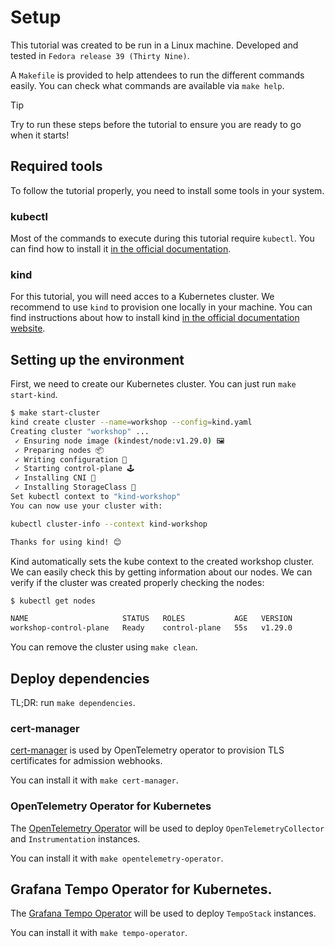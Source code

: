 # Setup

This tutorial was created to be run in a Linux machine. Developed and tested in `Fedora release 39 (Thirty Nine)`.

A `Makefile` is provided to help attendees to run the different commands easily. You can check what commands are available via `make help`.

> [!TIP]
> Try to run these steps before the tutorial to ensure you are ready to go when it starts!


## Required tools
To follow the tutorial properly, you need to install some tools in your system.

### kubectl

Most of the commands to execute during this tutorial require `kubectl`. You can find how to install it [in the official documentation](https://kubernetes.io/docs/tasks/tools/install-kubectl-linux/#install-kubectl-binary-with-curl-on-linux).

### kind

For this tutorial, you will need acces to a Kubernetes cluster. We recommend to use `kind` to provision one locally in your machine. You can find instructions about how to install kind [in the official documentation website](https://kind.sigs.k8s.io/docs/user/quick-start/).

## Setting up the environment
First, we need to create our Kubernetes cluster. You can just run `make start-kind`.

```sh
$ make start-cluster          
kind create cluster --name=workshop --config=kind.yaml
Creating cluster "workshop" ...
 ✓ Ensuring node image (kindest/node:v1.29.0) 🖼 
 ✓ Preparing nodes 📦  
 ✓ Writing configuration 📜 
 ✓ Starting control-plane 🕹️ 
 ✓ Installing CNI 🔌 
 ✓ Installing StorageClass 💾 
Set kubectl context to "kind-workshop"
You can now use your cluster with:

kubectl cluster-info --context kind-workshop

Thanks for using kind! 😊
```

Kind automatically sets the kube context to the created workshop cluster. We can easily check this by getting information about our nodes. We can verify if the cluster was created properly checking the nodes:

```sh
$ kubectl get nodes

NAME                     STATUS   ROLES           AGE   VERSION
workshop-control-plane   Ready    control-plane   55s   v1.29.0
```

You can remove the cluster using `make clean`.

## Deploy dependencies

TL;DR: run `make dependencies`.

### cert-manager
[cert-manager](https://cert-manager.io/docs/) is used by OpenTelemetry operator to provision TLS certificates for admission webhooks.

You can install it with `make cert-manager`.


### OpenTelemetry Operator for Kubernetes
The [OpenTelemetry Operator](https://github.com/open-telemetry/opentelemetry-operator) will be used to deploy `OpenTelemetryCollector` and `Instrumentation` instances.

You can install it with `make opentelemetry-operator`.

## Grafana Tempo Operator for Kubernetes.

The [Grafana Tempo Operator](https://github.com/grafana/tempo-operator) will be used to deploy `TempoStack` instances.

You can install it with `make tempo-operator`.